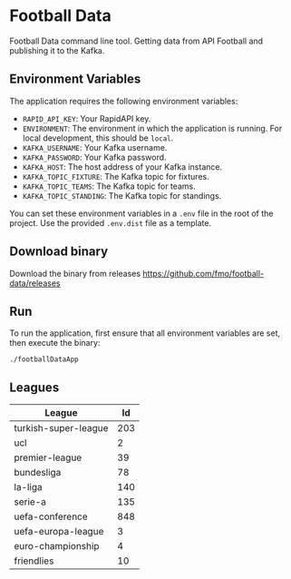 # Football Data

Football Data command line tool. Getting data from API Football and publishing it to the Kafka.

## Environment Variables

The application requires the following environment variables:

- `RAPID_API_KEY`: Your RapidAPI key.
- `ENVIRONMENT`: The environment in which the application is running. For local development, this should be `local`.
- `KAFKA_USERNAME`: Your Kafka username.
- `KAFKA_PASSWORD`: Your Kafka password.
- `KAFKA_HOST`: The host address of your Kafka instance.
- `KAFKA_TOPIC_FIXTURE`: The Kafka topic for fixtures.
- `KAFKA_TOPIC_TEAMS`: The Kafka topic for teams.
- `KAFKA_TOPIC_STANDING`: The Kafka topic for standings.

You can set these environment variables in a `.env` file in the root of the project. Use the provided `.env.dist` file as a template.

## Download binary

Download the binary from releases https://github.com/fmo/football-data/releases

## Run

To run the application, first ensure that all environment variables are set, then execute the binary:

```
./footballDataApp
```

## Leagues

| League               | Id  |
|----------------------|-----|
| turkish-super-league | 203 |
| ucl                  | 2   |
| premier-league       | 39  |
| bundesliga           | 78  |
| la-liga              | 140 |
| serie-a              | 135 |
| uefa-conference      | 848 |
| uefa-europa-league   | 3   |
| euro-championship    | 4   |
| friendlies           | 10  |

